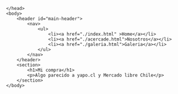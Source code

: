 <!DOCTYPE html>
<html>
	<head>
 		<meta charset="UTF-8">
 		<title>Mi compra</title>
 		<link rel="stylesheet" type="text/css" href="./css/estilo1.css">
 		<link rel="stylesheet" type="text/css" href="./css/estilo2.css">

	</head>
	<body>
 		<header id="main-header">
 			<nav>
 				<ul>
 					<li><a href="./index.html" >Home</a></li>
 					<li><a href="./acercade.html">Nosotros</a></li>
 					<li><a href="./galeria.html">Galeria</a></li>
 				</ul>
 			</nav>
 		</header>
 		<section>
 			<h1>Mi compra</h1>
 			<p>Algo parecido a yapo.cl y Mercado libre Chile</p>
 		</section>
	</body>
</html>
